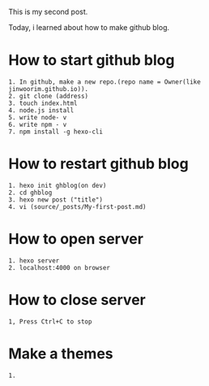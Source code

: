 This is my second post.

Today, i learned about how to make github blog.

# How to start github blog

```shell
1. In github, make a new repo.(repo name = Owner(like jinwoorim.github.io)).
2. git clone (address)
3. touch index.html
4. node.js install
5. write node- v
6. write npm - v
7. npm install -g hexo-cli

```

# How to restart github blog

```shell
1. hexo init ghblog(on dev)
2. cd ghblog
3. hexo new post ("title")
4. vi (source/_posts/My-first-post.md)

```
# How to open server

```shell
1. hexo server
2. localhost:4000 on browser

```

# How to close server

```shell
1, Press Ctrl+C to stop

```

# Make a themes

```shell
1. 
